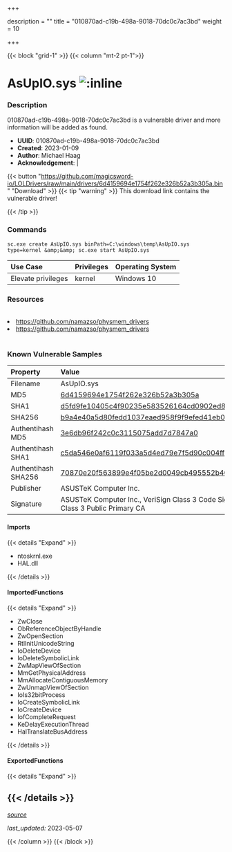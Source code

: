 +++

description = ""
title = "010870ad-c19b-498a-9018-70dc0c7ac3bd"
weight = 10

+++


{{< block "grid-1" >}}
{{< column "mt-2 pt-1">}}


# AsUpIO.sys ![:inline](/images/twitter_verified.png) 


### Description

010870ad-c19b-498a-9018-70dc0c7ac3bd is a vulnerable driver and more information will be added as found.
- **UUID**: 010870ad-c19b-498a-9018-70dc0c7ac3bd
- **Created**: 2023-01-09
- **Author**: Michael Haag
- **Acknowledgement**:  | [](https://twitter.com/)

{{< button "https://github.com/magicsword-io/LOLDrivers/raw/main/drivers/6d4159694e1754f262e326b52a3b305a.bin" "Download" >}}
{{< tip "warning" >}}
This download link contains the vulnerable driver!

{{< /tip >}}

### Commands

```
sc.exe create AsUpIO.sys binPath=C:\windows\temp\AsUpIO.sys type=kernel &amp;&amp; sc.exe start AsUpIO.sys
```

| Use Case | Privileges | Operating System | 
|:---- | ---- | ---- |
| Elevate privileges | kernel | Windows 10 |

### Resources
<br>
<li><a href=" https://github.com/namazso/physmem_drivers"> https://github.com/namazso/physmem_drivers</a></li>
<li><a href="https://github.com/namazso/physmem_drivers">https://github.com/namazso/physmem_drivers</a></li>
<br>

### Known Vulnerable Samples

| Property           | Value |
|:-------------------|:------|
| Filename           | AsUpIO.sys |
| MD5                | [6d4159694e1754f262e326b52a3b305a](https://www.virustotal.com/gui/file/6d4159694e1754f262e326b52a3b305a) |
| SHA1               | [d5fd9fe10405c4f90235e583526164cd0902ed86](https://www.virustotal.com/gui/file/d5fd9fe10405c4f90235e583526164cd0902ed86) |
| SHA256             | [b9a4e40a5d80fedd1037eaed958f9f9efed41eb01ada73d51b5dcd86e27e0cbf](https://www.virustotal.com/gui/file/b9a4e40a5d80fedd1037eaed958f9f9efed41eb01ada73d51b5dcd86e27e0cbf) |
| Authentihash MD5   | [3e6db96f242c0c3115075add7d7847a0](https://www.virustotal.com/gui/search/authentihash%253A3e6db96f242c0c3115075add7d7847a0) |
| Authentihash SHA1  | [c5da546e0af6119f033a5d4ed79e7f5d90c004ff](https://www.virustotal.com/gui/search/authentihash%253Ac5da546e0af6119f033a5d4ed79e7f5d90c004ff) |
| Authentihash SHA256| [70870e20f563899e4f05be2d0049cb495552b409ca7f4729a335bcbfffc3f47c](https://www.virustotal.com/gui/search/authentihash%253A70870e20f563899e4f05be2d0049cb495552b409ca7f4729a335bcbfffc3f47c) |
| Publisher         | ASUSTeK Computer Inc. |
| Signature         | ASUSTeK Computer Inc., VeriSign Class 3 Code Signing 2009-2 CA, VeriSign Class 3 Public Primary CA   |


#### Imports
{{< details "Expand" >}}
* ntoskrnl.exe
* HAL.dll

{{< /details >}}
#### ImportedFunctions
{{< details "Expand" >}}
* ZwClose
* ObReferenceObjectByHandle
* ZwOpenSection
* RtlInitUnicodeString
* IoDeleteDevice
* IoDeleteSymbolicLink
* ZwMapViewOfSection
* MmGetPhysicalAddress
* MmAllocateContiguousMemory
* ZwUnmapViewOfSection
* IoIs32bitProcess
* IoCreateSymbolicLink
* IoCreateDevice
* IofCompleteRequest
* KeDelayExecutionThread
* HalTranslateBusAddress

{{< /details >}}
#### ExportedFunctions
{{< details "Expand" >}}

{{< /details >}}
-----



[*source*](https://github.com/magicsword-io/LOLDrivers/tree/main/yaml/010870ad-c19b-498a-9018-70dc0c7ac3bd.yaml)

*last_updated:* 2023-05-07








{{< /column >}}
{{< /block >}}
